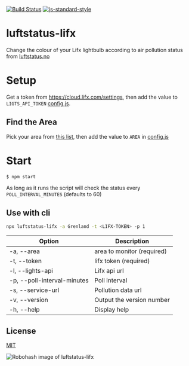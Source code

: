 [![Build Status](https://travis-ci.com/Alheimsins/luftstatus-lifx.svg?branch=master)](https://travis-ci.com/Alheimsins/luftstatus-lifx)
[![js-standard-style](https://img.shields.io/badge/code%20style-standard-brightgreen.svg?style=flat)](https://github.com/feross/standard)

# luftstatus-lifx

Change the colour of your Lifx lightbulb according to air pollution status from [luftstatus.no](https://luftstatus.no/)

# Setup

Get a token from https://cloud.lifx.com/settings, then add the value to `LIGTS_API_TOKEN` [config.js](config.js).

## Find the Area

Pick your area from [this list](https://s3.eu-central-1.amazonaws.com/luftstatus/areas.json), then add the value to `AREA` in [config.js](config.js)

# Start

```
$ npm start
```

As long as it runs the script will check the status every `POLL_INTERVAL_MINUTES` (defaults to 60)

## Use with cli

```bash
npx luftstatus-lifx -a Grenland -t <LIFX-TOKEN> -p 1
```

| Option              | Description               |
| ------------------- | ------------------------- |
| -a, --area          | area to monitor (required)|
| -t, --token         | lifx token (required)     |
| -l, --lights-api    | Lifx api url              |
| -p, --poll-interval-minutes | Poll interval     |
| -s, --service-url   | Pollution data url        |
| -v, --version       | Output the version number |
| -h, --help          | Display help              |


## License

[MIT](LICENSE)

![Robohash image of luftstatus-lifx](https://robots.kebabstudios.party/luftstatus-lifx.png "Robohash image of luftstatus-lifx")


